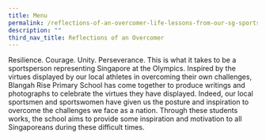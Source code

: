 ```yaml
---
title: Menu
permalink: /reflections-of-an-overcomer-life-lessons-from-our-sg-sports-heroes/
description: ""
third_nav_title: Reflections of an Overcomer
---
```


<p>Resilience. Courage. Unity. Perseverance. This is what it takes to be a sportsperson representing Singapore at the Olympics. Inspired by the virtues displayed by our local athletes in overcoming their own challenges, Blangah Rise Primary School has come together to produce writings and photographs to celebrate the virtues they have displayed. Indeed, our local sportsmen and sportswomen have given us the posture and inspiration to overcome the challenges we face as a nation. Through these students works, the school aims to provide some inspiration and motivation to all Singaporeans during these difficult times.</p>